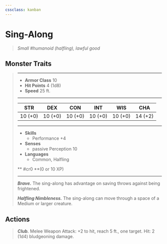 ```yaml
---
cssclass: kanban
---
```


# Sing-Along
>*Small #humanoid (halfling), lawful good*
## Monster Traits
>___
>- **Armor Class** 10
>- **Hit Points** 4 (1d8)
>- **Speed** 25 ft. 
>___
>|STR|DEX|CON|INT|WIS|CHA|
>|:---:|:---:|:---:|:---:|:---:|:---:|
>|10 (+0)|10 (+0)|10 (+0)|10 (+0)|10 (+0)|14 (+2)|
>___
>- **Skills**
>	 - Performance +4
>- **Senses**
>	 - passive Perception 10
>- **Languages**
>	 - Common, Halfling
>
> ** #cr0 **(0 or 10 XP)
>___
>***Brave.*** The sing-along has advantage on saving throws against being frightened.  
>
>***Halfling Nimbleness.*** The sing-along can move through a space of a Medium or larger creature.  
>
## Actions
>***Club.*** Melee Weapon Attack: +2 to hit, reach 5 ft., one target. Hit: 2 (1d4) bludgeoning damage.